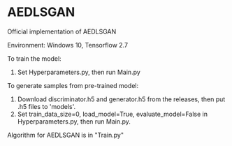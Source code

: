 # AEDLSGAN

Official implementation of AEDLSGAN  

Environment: Windows 10, Tensorflow 2.7  

To train the model:
1. Set Hyperparameters.py, then run Main.py

To generate samples from pre-trained model:
1. Download discriminator.h5 and generator.h5 from the releases, then put .h5 files to 'models'.  
2. Set train_data_size=0, load_model=True, evaluate_model=False in Hyperparameters.py, then run Main.py.  

Algorithm for AEDLSGAN is in "Train.py"  
